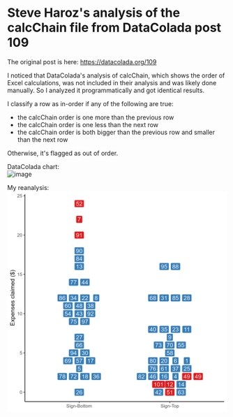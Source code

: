 # Steve Haroz's analysis of the calcChain file from DataColada post 109

The original post is here: https://datacolada.org/109

I noticed that DataColada's analysis of calcChain, which shows the order of Excel calculations, was not included in their analysis and was likely done manually. So I analyzed it programmatically and got identical results. 

I classify a row as in-order if any of the following are true:
* the calcChain order is one more than the previous row
* the calcChain order is one less than the next row
* the calcChain order is both bigger than the previous row and smaller than the next row
  
Otherwise, it's flagged as out of order.

DataColada chart:  
![image](https://github.com/steveharoz/data_colada_109/assets/2257540/d4907851-ab02-4af9-9534-85982efe0a0f)

My reanalysis:  
![image](output/steve%20plot.png)
